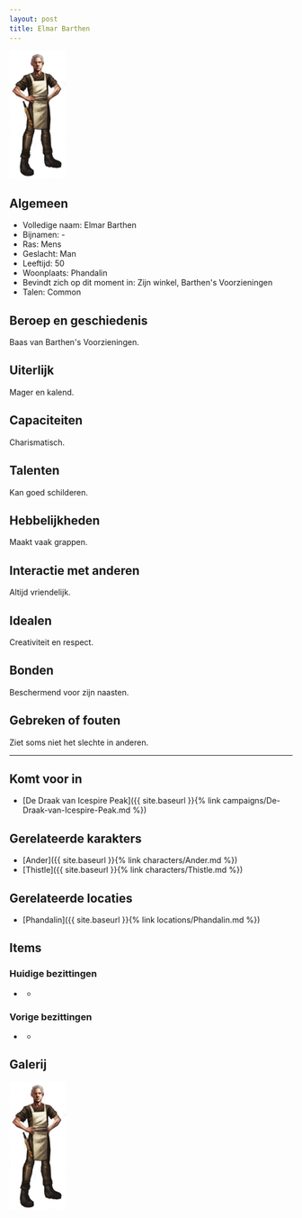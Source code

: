 ```yaml
---
layout: post
title: Elmar Barthen
---
```


<img src="../images/Elmar Barthen.png" alt="Elmar Barthen" width=100>

## Algemeen
* Volledige naam: Elmar Barthen
* Bijnamen: -
* Ras: Mens
* Geslacht: Man
* Leeftijd: 50
* Woonplaats: Phandalin
* Bevindt zich op dit moment in: Zijn winkel, Barthen's Voorzieningen
* Talen: Common

## Beroep en geschiedenis
Baas van Barthen's Voorzieningen.

## Uiterlijk
Mager en kalend.

## Capaciteiten
Charismatisch.

## Talenten
Kan goed schilderen.

## Hebbelijkheden
Maakt vaak grappen.

## Interactie met anderen
Altijd vriendelijk.

## Idealen
Creativiteit en respect.

## Bonden
Beschermend voor zijn naasten.

## Gebreken of fouten
Ziet soms niet het slechte in anderen.

---

## Komt voor in
* [De Draak van Icespire Peak]({{ site.baseurl }}{% link campaigns/De-Draak-van-Icespire-Peak.md %})

## Gerelateerde karakters
* [Ander]({{ site.baseurl }}{% link characters/Ander.md %})
* [Thistle]({{ site.baseurl }}{% link characters/Thistle.md %})

## Gerelateerde locaties
* [Phandalin]({{ site.baseurl }}{% link locations/Phandalin.md %})

## Items

### Huidige bezittingen
* -

### Vorige bezittingen
* -

## Galerij
<img src="../images/Elmar Barthen.png" alt="Elmar Barthen" width=100>
